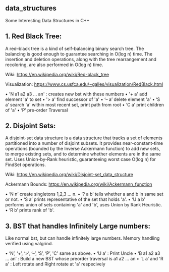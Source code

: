## data_structures
Some Interesting Data Structures in C++


## 1. Red Black Tree: 

  A red–black tree is a kind of self-balancing binary search tree. 
	The balancing is good enough to guarantee searching in O(log n) time. 
	The insertion and deletion operations, along with the tree rearrangement and recoloring, 
	are also performed in O(log n) time.
  
Wiki:  https://en.wikipedia.org/wiki/Red-black_tree
  
Visualization: https://www.cs.usfca.edu/~galles/visualization/RedBlack.html
  
• 'N a1 a2 a3 ... an' : creates new bst with these numbers
• '+ a' add element 'a' to set
• '> a' find successor of 'a'
• ‘– a’ delete element 'a'
• ‘S a’ search 'a' within most recent set, print path from root
• ‘C a’ print children of 'a'
• ‘P’   pre-order Traversal
  
## 2. Disjoint Sets:
    
A disjoint-set data structure is a data structure that tracks a set of elements partitioned 
into a number of disjoint subsets. It provides near-constant-time operations (bounded by the Inverse 
		Ackermann function) to add new sets, to merge existing sets, and to determine whether elements are 
		in the same set. Uses Union-by-Rank heuristic, guaranteeing worst case O(log n) for FindSet operations.
     
Wiki: https://en.wikipedia.org/wiki/Disjoint-set_data_structure
     
Ackermann Bounds: https://en.wikipedia.org/wiki/Ackermann_function
     
• ‘N n’ create singletons 1,2,3 ... n.
• ‘? a b’ tells whether a and b in same set or not.
• ‘S a’ prints representative of the set that holds 'a'.
• ‘U a b’ performs union of sets containing 'a' and 'b', uses Union by Rank Heuristic.
• ‘R b’ prints rank of 'b'.
     
## 3. BST that handles Infinitely Large numbers:
    
Like normal bst, but can handle infinitely large numbers. Memory handling verified using valgrind.
		
• ‘N’, ‘+’, ‘>’, ‘–’, ‘S’, ‘P’, 'C' same as above.
• ‘U a’ : Print Uncle
• ‘B a1 a2 a3 ... an’ : Build a new BST whose preorder traversal is a1 a2 ... an
• ‘L a’ and 'R a' : Left rotate and Right rotate at 'a' respecively
